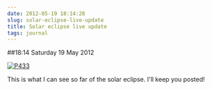 ```yaml
---
date: 2012-05-19 18:14:28
slug: solar-eclipse-live-update
title: Solar eclipse live update
tags: journal
---
```


##18:14 Saturday 19 May 2012

[![P433](http://getfile9.posterous.com/getfile/files.posterous.com/thunderrabbit/JngpjIAvzGpBsjjdcArJsFEAnJDytqlxFHBIHuquHiEptsovloxxpsHwnGtk/p433.jpg.scaled500.jpg)](http://getfile2.posterous.com/getfile/files.posterous.com/thunderrabbit/JngpjIAvzGpBsjjdcArJsFEAnJDytqlxFHBIHuquHiEptsovloxxpsHwnGtk/p433.jpg.scaled1000.jpg)

This is what I can see so far of the solar eclipse.  I'll keep you posted!
